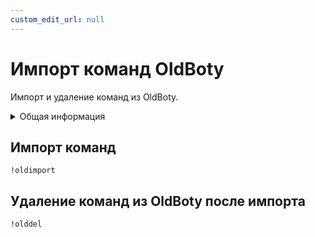 ```yaml
---
custom_edit_url: null
---
```


# Импорт команд OldBoty

Импорт и удаление команд из OldBoty.

<details>
  <summary>Общая информация</summary>
  <ul>
    <li><b>Название:</b> oldimport</li>
    <li><b>Элиасы:</b> olddel</li>
    <li><b>Кулдаун:</b> общий 5 секунд</li>
    <li><a href="https://github.com/Relanit/ModBoty/blob/master/ModBoty/cogs/oldboty_import.py"><b>Исходный код</b></a></li>
  </ul>
</details>


## Импорт команд
`!oldimport`

## Удаление команд из OldBoty после импорта
`!olddel`